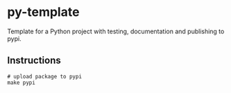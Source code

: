 # py-template

Template for a Python project with testing, documentation and publishing to pypi.

## Instructions

```
# upload package to pypi
make pypi
```